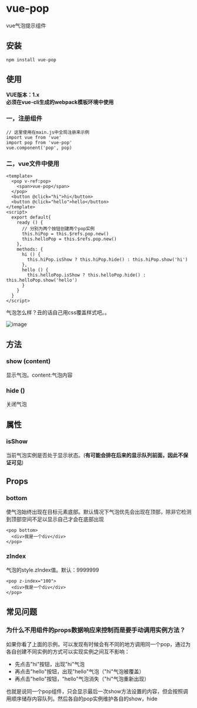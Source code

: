 # vue-pop
vue气泡提示组件

## 安装
```
npm install vue-pop
```
## 使用
**VUE版本：1.x** <br>
**必须在vue-cli生成的webpack模板环境中使用**
### 一，注册组件
```
// 这里使用在main.js中全局注册来示例
import vue from 'vue'
import pop from 'vue-pop'
vue.component('pop', pop)
```
### 二，vue文件中使用
```
<template>
  <pop v-ref:pop>
    <span>vue-pop</span>
  </pop>
  <button @click="hi">hi</button>
  <button @click="hello">hello</button>
</template>
<script>
  export default{
    ready () {
      // 分别为两个按钮创建两个pop实例
      this.hiPop = this.$refs.pop.new()
      this.helloPop = this.$refs.pop.new()
    },
    methods: {
      hi () {
        this.hiPop.isShow ? this.hiPop.hide() : this.hiPop.show('hi')
      },
      hello () {
        this.helloPop.isShow ? this.helloPop.hide() : this.helloPop.show('hello')
      }
    }
  }
</script>
```
气泡怎么样？丑的话自己用css覆盖样式吧。。

![image](https://github.com/aweiu/vue-pop/blob/master/example.png)

## 方法
### show (content)
显示气泡。content:气泡内容

### hide ()
关闭气泡

## 属性
### isShow
当前气泡实例是否处于显示状态。(**有可能会排在后来的显示队列前面，因此不保证可见**)

## Props
### bottom
使气泡始终出现在目标元素底部。默认情况下气泡优先会出现在顶部，除非它检测到顶部空间不足以显示自己才会在底部出现
```
<pop bottom>
  <div>我是一个div</div>
</pop>
```
### zIndex
气泡的style.zIndex值。默认：9999999
```
<pop z-index="100">
  <div>我是一个div</div>
</pop>
```
## 常见问题
### 为什么不用组件的props数据响应来控制而是要手动调用实例方法？
如果你看了上面的示例，可以发现有时候会有不同的地方调用同一个pop，通过为各自创建不同实例的方式可以实现实例之间互不影响：<br>
* 先点击"hi"按钮，出现"hi"气泡
* 再点击"hello"按钮，出现"hello"气泡（"hi"气泡被覆盖）
* 再点击"hello"按钮，"hello"气泡消失（"hi"气泡重新出现）

也就是说同一个pop组件，只会显示最后一次show方法设置的内容，但会按照调用顺序储存内容队列。然后各自的pop实例维护各自的show，hide
